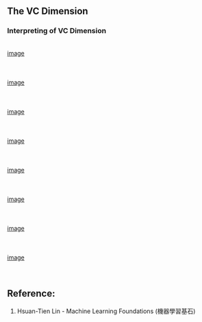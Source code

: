 ## The VC Dimension

### Interpreting of VC Dimension

<br>[image](https://github.com/yhlien1221/Machine_Learning_Foundations_and_Techniques/blob/main/Foundations/pic/28_1.jpg)<br/>
<br><br/>
<br>[image](https://github.com/yhlien1221/Machine_Learning_Foundations_and_Techniques/blob/main/Foundations/pic/28_2.jpg)<br/>
<br><br/>
<br>[image](https://github.com/yhlien1221/Machine_Learning_Foundations_and_Techniques/blob/main/Foundations/pic/28_3.jpg)<br/>
<br><br/>
<br>[image](https://github.com/yhlien1221/Machine_Learning_Foundations_and_Techniques/blob/main/Foundations/pic/28_4.jpg)<br/>
<br><br/>
<br>[image](https://github.com/yhlien1221/Machine_Learning_Foundations_and_Techniques/blob/main/Foundations/pic/28_5.jpg)<br/>
<br><br/>
<br>[image](https://github.com/yhlien1221/Machine_Learning_Foundations_and_Techniques/blob/main/Foundations/pic/28_6.jpg)<br/>
<br><br/>
<br>[image](https://github.com/yhlien1221/Machine_Learning_Foundations_and_Techniques/blob/main/Foundations/pic/28_7.jpg)<br/>
<br><br/>
<br>[image](https://github.com/yhlien1221/Machine_Learning_Foundations_and_Techniques/blob/main/Foundations/pic/28_8.jpg)<br/>
<br><br/>

## Reference:
1. Hsuan-Tien Lin - Machine Learning Foundations (機器學習基石)

<!-- ref
https://qiubite31.github.io/2017/08/16/Machine-Learning-Foundation-7/
https://medium.com/%E6%A9%9F%E5%99%A8%E5%AD%B8%E7%BF%92%E5%9F%BA%E7%9F%B3%E7%B3%BB%E5%88%97/%E6%A9%9F%E5%99%A8%E5%AD%B8%E7%BF%92%E5%9F%BA%E7%9F%B3-4-vc-dimension%E5%92%8C%E6%A8%A1%E5%9E%8B%E8%A4%87%E9%9B%9C%E5%BA%A6-5398ed1c8a5e
https://iter01.com/92.html
-->
